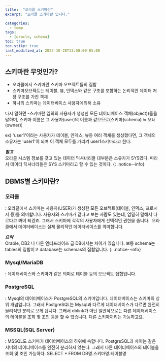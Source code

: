 ```yaml
---
title:  "오라클 스키마란"
excerpt: "오라클 스키마란 입니다."

categories:
  - temp
tags:
  - [oracle, schema]
toc: true
toc-stiky: true
last_modified_at: 2022-10-28T13:00:00-05:00
---
```

## 스키마란 무엇인가?
- 오라클에서 스키마란 스키마 오브젝트들의 집합
- 스키마오브젝트는 테이블, 뷰, 인덱스와 같은 구조를 포함하는 논리적인 데이터 저장 구조를 가진 객체
- 하나의 스키마는 데이터베이스 사용자에의해 소유

다시 말하면
-스키마란 임의의 사용자가 생성한 모든 데이터베이스 객체(object))들을 말하며, 스키마 이름은 그 사용자(user)의
이름과 같으므로(스키마(schema) ≒ 오너(owner))

ex) 'user1'이라는 사용자가 테이블, 인덱스, 뷰등 여러 객체를 생성했다면,
그 객체의 소유자는 'user1'이 되며 이 객체 모두를 가리켜 user1스키마라고 한다.  

***참고***  
오라클 시스템 정보를 갖고 있는 데이터 딕셔너리들 대부분은 소유자가 SYS였다.
따라서 데이터 딕셔너리들은 SYS 스키마라고 할 수 있는 것이다.
{: .notice--info}


## DBMS별 스키마란?

### 오라클
: 오라클에서 스키마는 사용자(USER)가 생성한 모든 오브젝트(테이블, 인덱스, 프로시저 등)를 의미합니다. 사용자와 스키마가 같다고 보는 사람도 있는데, 엄밀히 말해서 다르다고 봐야 되겠죠. 그래서 스키마에 각각의 사용자에게 선택적인 권한을 줍니다.  오라클에서 데이터베이스는 실제 물리적인 데이터베이스를 의미합니다.  

***요약***  
Orable, DB2 나 다른 엔터프라이즈 급 DB에서는 차이가 있습니다. 보통 schema는 tables의 집합이고 database는 schemas의 집합입니다.
{: .notice--info}

### Mysql/MariaDB
: 데이터베이스와 스키마가 같은 의미로 테이블 등의 오브젝트 집합입니다. 

### PostgreSQL
: Mysql의 데이터베이스가 PostgreSQL의 스키마입니다. 데이터베이스는 스키마의 상위 개념입니다.
그래서 PostgreSQL는 Mysql과 다르게 데이터베이스가 다르면 완전히 물리적인 분리로 보게 됩니다. 그래서 dblink가 아닌 일반적으로는 다른 데이터베이스의 테이블을 조회 및 조인 등을 할 수 없습니다. 다른 스키마끼리는 가능하고요.

### MSSQL(SQL Server)
: MSSQL도 스키마가 데이터베이스의 하위에 속합니다. PostgreSQL과 차이는 같은 서버의 데이터베이스를 완전히 분리하지 않는다. 그래서 다른 데이터베이스의 테이블을 조회 및 조인 가능하다.
SELECT * FROM DB명.스키마명.테이블명



